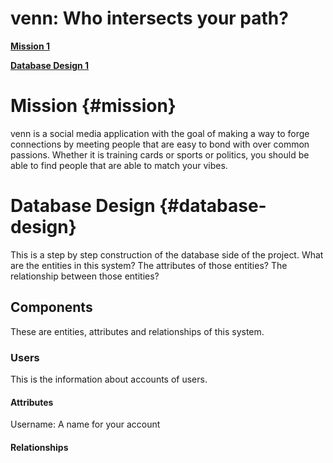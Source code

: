 # venn: Who intersects your path?

[**Mission	1**](\#mission)

[**Database Design	1**](\#database-design)

# Mission {#mission}

venn is a social media application with the goal of making a way to forge connections by meeting people that are easy to bond with over common passions. Whether it is training cards or sports or politics, you should be able to find people that are able to match your vibes. 

# Database Design {#database-design}

This is a step by step construction of the database side of the project. What are the entities in this system? The attributes of those entities? The relationship between those entities?

## Components

These are entities, attributes and relationships of this system.

### Users

This is the information about accounts of users.

#### Attributes

Username: A name for your account 

#### Relationships